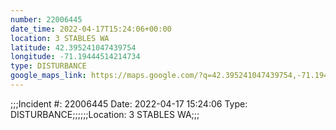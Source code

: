 ```yaml
---
number: 22006445
date_time: 2022-04-17T15:24:06+00:00
location: 3 STABLES WA
latitude: 42.395241047439754
longitude: -71.19444514214734
type: DISTURBANCE
google_maps_link: https://maps.google.com/?q=42.395241047439754,-71.19444514214734
---
```


;;;Incident #: 22006445  Date: 2022-04-17 15:24:06   Type: DISTURBANCE;;;;;;Location: 3 STABLES WA;;;

